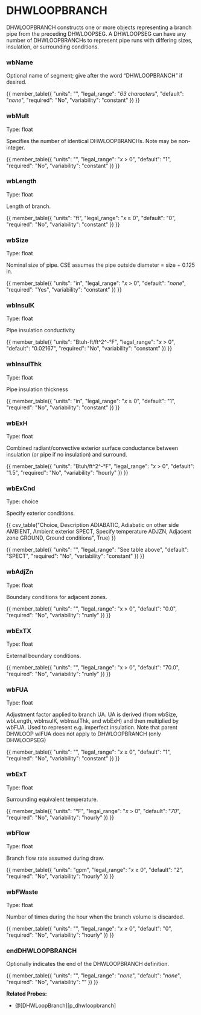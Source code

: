 # DHWLOOPBRANCH

DHWLOOPBRANCH constructs one or more objects representing a branch pipe from the preceding DHWLOOPSEG. A DHWLOOPSEG can have any number of DHWLOOPBRANCHs to represent pipe runs with differing sizes, insulation, or surrounding conditions.

### wbName

Optional name of segment; give after the word “DHWLOOPBRANCH” if desired.

{{
  member_table({
    "units": "",
    "legal_range": "*63 characters*", 
    "default": "*none*",
    "required": "No",
    "variability": "constant" 
  })
}}

### wbMult

Type: float

Specifies the number of identical DHWLOOPBRANCHs. Note may be non-integer.

{{
  member_table({
    "units": "",
    "legal_range": "*x* > 0", 
    "default": "1",
    "required": "No",
    "variability": "constant" 
  })
}}

### wbLength

Type: float

Length of branch.

{{
  member_table({
    "units": "ft",
    "legal_range": "*x* ≥ 0", 
    "default": "0",
    "required": "No",
    "variability": "constant" 
  })
}}

### wbSize

Type: float

Nominal size of pipe. CSE assumes the pipe outside diameter = size + 0.125 in.

{{
  member_table({
    "units": "in",
    "legal_range": "*x* $>$ 0", 
    "default": "*none*",
    "required": "Yes",
    "variability": "constant" 
  })
}}

### wbInsulK

Type: float

Pipe insulation conductivity

{{
  member_table({
    "units": "Btuh-ft/ft^2^-°F",
    "legal_range": "*x* $>$ 0", 
    "default": "0.02167",
    "required": "No",
    "variability": "constant" 
  })
}}

### wbInsulThk

Type: float

Pipe insulation thickness

{{
  member_table({
    "units": "in",
    "legal_range": "*x* ≥ 0", 
    "default": "1",
    "required": "No",
    "variability": "constant" 
  })
}}

### wbExH

Type: float

Combined radiant/convective exterior surface conductance between insulation (or pipe if no insulation) and surround.

{{
  member_table({
    "units": "Btuh/ft^2^-°F",
    "legal_range": "*x* $>$ 0", 
    "default": "1.5",
    "required": "No",
    "variability": "hourly" 
  })
}}

### wbExCnd

Type: choice

Specify exterior conditions.

{{
  csv_table("Choice, Description
ADIABATIC, Adiabatic on other side
AMBIENT, Ambient exterior
SPECT, Specify temperature
ADJZN, Adjacent zone
GROUND, Ground conditions", True)
}}

{{
  member_table({
    "units": "",
    "legal_range": "See table above", 
    "default": "SPECT",
    "required": "No",
    "variability": "constant" 
  })
}}

### wbAdjZn

Type: float

Boundary conditions for adjacent zones.

{{
  member_table({
    "units": "",
    "legal_range": "x $>$ 0", 
    "default": "0.0",
    "required": "No",
    "variability": "runly" 
  })
}}

### wbExTX

Type: float

External boundary conditions.

{{
  member_table({
    "units": "",
    "legal_range": "x $>$ 0", 
    "default": "70.0",
    "required": "No",
    "variability": "runly" 
  })
}}

### wbFUA

Type: float

Adjustment factor applied to branch UA.  UA is derived (from wbSize, wbLength, wbInsulK, wbInsulThk, and wbExH) and then multiplied by wbFUA.  Used to represent e.g. imperfect insulation.  Note that parent DHWLOOP wlFUA does not apply to DHWLOOPBRANCH (only DHWLOOPSEG)

{{
  member_table({
    "units": "",
    "legal_range": "*x* ≥ 0", 
    "default": "1",
    "required": "No",
    "variability": "constant" 
  })
}}

### wbExT

Type: float

Surrounding equivalent temperature.

{{
  member_table({
    "units": "°F",
    "legal_range": "*x* $>$ 0", 
    "default": "*70*",
    "required": "No",
    "variability": "hourly" 
  })
}}

### wbFlow

Type: float

Branch flow rate assumed during draw.

{{
  member_table({
    "units": "gpm",
    "legal_range": "*x* ≥ 0", 
    "default": "2",
    "required": "No",
    "variability": "hourly" 
  })
}}

### wbFWaste

Type: float

Number of times during the hour when the branch volume is discarded.

{{
  member_table({
    "units": "",
    "legal_range": "*x* ≥ 0", 
    "default": "0",
    "required": "No",
    "variability": "hourly" 
  })
}}

### endDHWLOOPBRANCH

Optionally indicates the end of the DHWLOOPBRANCH definition.

{{
  member_table({
    "units": "",
    "legal_range": "*none*", 
    "default": "*none*",
    "required": "No",
    "variability": "" 
  })
}}

**Related Probes:**

- @[DHWLoopBranch][p_dhwloopbranch]

